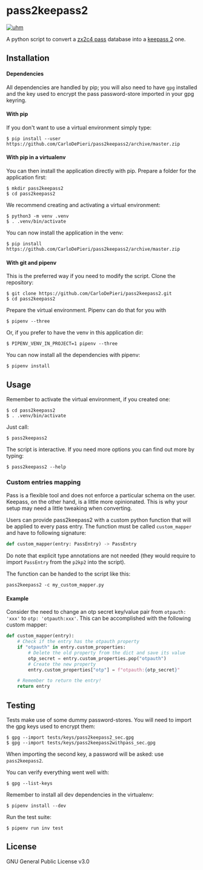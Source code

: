 # pass2keepass2

[![uhm](https://img.shields.io/github/actions/workflow/status/CarloDePieri/pass2keepass2/prod.yml?branch=master&label=CI)](https://github.com/CarloDePieri/pass2keepass2/actions/workflows/prod.yml)

A python script to convert a [zx2c4 pass](https://www.passwordstore.org/) database into a [keepass 2](https://keepass.info/) one.

## Installation

#### Dependencies

All dependencies are handled by pip; you will also need to have `gpg` installed and the
key used to encrypt the pass password-store imported in your gpg keyring.

#### With pip

If you don't want to use a virtual environment simply type:
```
$ pip install --user https://github.com/CarloDePieri/pass2keepass2/archive/master.zip
```

#### With pip in a virtualenv

You can then install the application directly with pip. Prepare a folder
for the application first:
```
$ mkdir pass2keepass2
$ cd pass2keepass2
```

We recommend creating and activating a virtual environment:
```
$ python3 -m venv .venv
$ . .venv/bin/activate
```

You can now install the application in the venv:
```
$ pip install https://github.com/CarloDePieri/pass2keepass2/archive/master.zip
```

#### With git and pipenv

This is the preferred way if you need to modify the script. Clone the repository:
```
$ git clone https://github.com/CarloDePieri/pass2keepass2.git
$ cd pass2keepass2
```

Prepare the virtual environment. Pipenv can do that for you with
```
$ pipenv --three
```

Or, if you prefer to have the venv in this application dir:
```
$ PIPENV_VENV_IN_PROJECT=1 pipenv --three
```

You can now install all the dependencies with pipenv:
```
$ pipenv install
```

## Usage

Remember to activate the virtual environment, if you created one:
```
$ cd pass2keepass2
$ . .venv/bin/activate
```

Just call:
```
$ pass2keepass2
```

The script is interactive. If you need more options you can find out more by typing:
```
$ pass2keepass2 --help
```

### Custom entries mapping

Pass is a flexible tool and does not enforce a particular schema on the user.
Keepass, on the other hand, is a little more opinionated. This is why your setup
may need a little tweaking when converting.

Users can provide pass2keepass2 with a custom python function that will be applied 
to every pass entry. The function must be called `custom_mapper` and have to
following signature:

```python
def custom_mapper(entry: PassEntry) -> PassEntry
```

Do note that explicit type annotations are not needed (they would require to import
`PassEntry` from the `p2kp2` into the script).

The function can be handed to the script like this:

```
pass2keepass2 -c my_custom_mapper.py
```

#### Example

Consider the need to change an otp secret key/value pair from
`otpauth: 'xxx'` to `otp: 'otpauth:xxx'`. This can be accomplished with the
following custom mapper:

```python
def custom_mapper(entry):
    # Check if the entry has the otpauth property
    if "otpauth" in entry.custom_properties:
        # Delete the old property from the dict and save its value
        otp_secret = entry.custom_properties.pop("otpauth")
        # Create the new property
        entry.custom_properties["otp"] = f"otpauth:{otp_secret}"

    # Remember to return the entry!
    return entry
```

## Testing

Tests make use of some dummy password-stores. You will need to import the gpg keys used
to encrypt them:
```
$ gpg --import tests/keys/pass2keepass2_sec.gpg 
$ gpg --import tests/keys/pass2keepass2withpass_sec.gpg 
```

When importing the second key, a password will be asked: use `pass2keepass2`.

You can verify everything went well with:
```
$ gpg --list-keys
```

Remember to install all dev dependencies in the virtualenv:
```
$ pipenv install --dev
```

Run the test suite:
```
$ pipenv run inv test
```

## License
GNU General Public License v3.0
